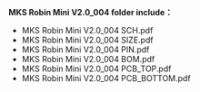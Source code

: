 **MKS Robin Mini V2.0_004 folder include：**<br>
+ MKS Robin Mini V2.0_004 SCH.pdf<br>
+ MKS Robin Mini V2.0_004 SIZE.pdf<br>
+ MKS Robin Mini V2.0_004 PIN.pdf<br>
+ MKS Robin Mini V2.0_004 BOM.pdf<br>
+ MKS Robin Mini V2.0_004 PCB_TOP.pdf<br>
+ MKS Robin Mini V2.0_004 PCB_BOTTOM.pdf<br>
